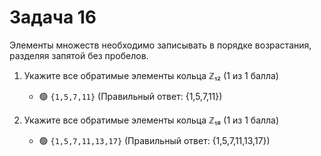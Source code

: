 # Задача 16

Элементы множеств необходимо записывать в порядке возрастания, разделяя запятой без пробелов.

1. Укажите все обратимые элементы кольца ℤ₁₂  (1 из 1 балла)
   * 🟢 `{1,5,7,11}` (Правильный ответ: {1,5,7,11})


2.  Укажите все обратимые элементы кольца ℤ₁₈ (1 из 1 балла)
    * 🟢 `{1,5,7,11,13,17}` (Правильный ответ: {1,5,7,11,13,17})
